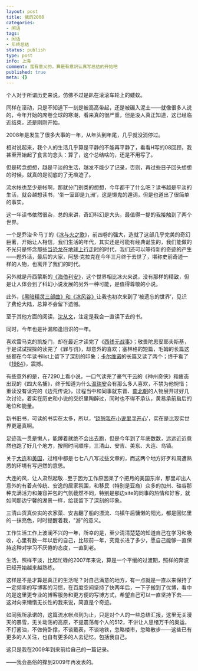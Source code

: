 ```yaml
---
layout: post
title: 我的2008
categories:
- 闲话
tags:
- 闲话
- 年终总结
status: publish
type: post
info: 上海
comment: 蛮有意义的，算是有意识认真写总结的开始吧
published: true
meta: {}
---
```

个人对于所谓历史来说，仿佛不过是趴在滚滚车轮上的蝼蚁。

同样在滚动，只是不知道下一刻是被高高带起，还是被碾入泥土——就像很多人说的，今年开始的席卷全球的寒潮，看来真的很严重，但是没人真正知道，这已经临近结束，还是刚刚开始。

2008年是发生了很多大事的一年，从年头到年尾，几乎就没消停过。

相对说起来，我个人的生活几乎算是平静的不能再平静了，看看H写的08回顾，我甚至开始起了食言的念头：算了，这个总结啥的，还是不用写了。

但是转念想想，越是平淡的生活，越发不能少了记录，否则，再过些日子回头想想的时候，就真的是彻底的了无痕迹了。

流水帐也至少是帐啊，那就分门别类的想想，今年都干了什么吧？读书越是平淡的生活，就会越想读书，‘坐一室即是九洲’，这是懒鬼的遁词，但是也道出了很简单的事实。

这一年读书依然很杂，总的来讲，奇幻科幻是大头，最值得一提的我接触到了两个世界。

一个是乔治·R·马丁的《[冰与火之歌](http://shinemoon.yo2.cn/?s=%E5%86%B0%E4%B8%8E%E7%81%AB%E4%B9%8B%E6%AD%8C)》，前四卷的强大，造就了这部几乎完美的奇幻巨著，开始让人相信，我们生活的年代，其实还是可能有经典诞生的，我们能做的不光只是怀念那些[当恐龙在地球上行走时](http://shinemoon.yo2.cn/1970/01/01/13562/)的时代，我们还可以等待新的奇迹的产生——题外话，最后的大家，阿瑟·克拉克在今年三月终于去世了，堪称史前奇迹一样的人物，也离开了我们的时代。

另外就是丹西蒙斯的[《海伯利安》](http://shinemoon.yo2.cn/tag/%E6%B5%B7%E4%BC%AF%E5%88%A9%E5%AE%89/)，这个世界相比冰火来说，没有那样的精致，但是让人体会到了科幻小说发展的另外一种可能，是值得尊敬的小说。

此外，[《黑暗精灵三部曲》和《冰风谷》](http://shinemoon.yo2.cn/2008/07/23/13434/)让我也初次来到了‘被遗忘的世界’，见识了费伦大陆，总算不会留下遗憾。

至于其他方面的阅读，[沈从文](http://shinemoon.yo2.cn/?s=%E6%B2%88%E4%BB%8E%E6%96%87)，注定是我会一直读下去的书。

同时，今年也是补漏和逢旧识的一年。

喜欢雷马克的凯旋门，却在最近才读完了《[西线无战事](http://shinemoon.yo2.cn/2008/12/17/27912/)》；敬畏陀思妥耶夫斯基，于是试试探探的读完了《罪与罚》，却意外的喜欢；塞林格的短篇，毛姆的长篇这些都在今年读书list上留下了深刻的印象；[卡尔维诺](http://shinemoon.yo2.cn/?s=%E5%8D%A1%E5%B0%94%E7%BB%B4%E8%AF%BA)的长篇又读了两个；终于看了《[1984](http://shinemoon.yo2.cn/2008/10/09/13440/)》，震撼。

有些意外的是，在7290上看小说，一口气读完了豪气干云的《神州奇侠》和疲态出现的《四大名捕》，终于知道为什么[温瑞安](http://shinemoon.yo2.cn/?s=%E6%B8%A9%E7%91%9E%E5%AE%89)会有那么多人喜欢，不禁为他惋惜；重读没有读完的《边荒传说》，过程当中和同事就东晋、[南北朝](http://shinemoon.yo2.cn/?s=%E5%8D%97%E5%8C%97%E6%9C%9D)的人物展开过好几次讨论，着实在历史和小说的交织里陶醉过，同时也不得不承认，黄易承前启后的地位和能量。

新书旧书，可读的书实在太多，所以，‘[饶恕我在小说里寻开心](http://shinemoon.yo2.cn/2008/12/22/29274/)&#039;，实在是比现实世界更逼真啊。

足迹我一贯是懒人，能蹲着就绝不会出去跑，但是今年到了年底数数，远远近近竟然也跑了好几个地方，按照时间顺序，三清山、安吉、美东、大连、乌镇。

关于[大连](http://shinemoon.yo2.cn/2008/10/28/13443/)和[美国](http://shinemoon.yo2.cn/?s=boxborough)，过程中都是七七八八写过些文章的，而这两个地方好歹和周遭熟悉的环境有写迥然的意思。

大连的风，让人肃然起敬...至于因为工作原因呆了个把月的美国东岸，那里却出人意外的有着点传统、安逸的居家氛围，和移民（特别是亚裔）众多的加州、硅谷那种充满活力和兼容并包的气氛截然不同，特别是那边site的同事的热情和好客，就如同那边宁馨的湖景一样，给我留下了深刻的印象。

三清山货真价实的农家菜、安吉翻了船的漂流、乌镇午后慵懒的阳光，都是回忆里的一抹亮色，时时提醒着我，"游"的意义。

工作生活工作上波澜不兴的一年，所幸的是，至少清清楚楚的知道自己在学习和吸收，心里有数一年以后的自己，比较前一年，究竟长进了多少，愿自己能够一直保持这种对学习不厌倦的态度，一直到老。

生活，照样平淡，比起忙碌的2007年来说，算是一个平缓的过渡期，照样的奔波已经开始越来越熟练。

这样是不是才算是真正的生活呢？对自己满意的地方，有一点就是一直以来保持了一定频率的写博客的习惯，在百度空间坚持了快两年后，一下子搬到了优博，看中的是这里更专业的博客服务和更方便的写博方式，希望自己可以一直坚持下去——这对向来懒惰无长性的我来说，简直是个奇迹。

如同我所承诺的，这篇流水帐点到为止，只是对个人的一些总结汇报，这里无关漫天的暴雪，无关动荡的高原，不提震荡每个人的512，不讲让人思绪万千的奥运，不打酱油，不做俯卧撑，不谈戴表，不谈地铁，忽略楼市，忽略散步——这些已有更多的人关注，也自有更多的人去记忆，包括我自己。

这只是我在2009年到来前给自己的一篇记录。

——我会恶俗的撑到2009年再发表的。
